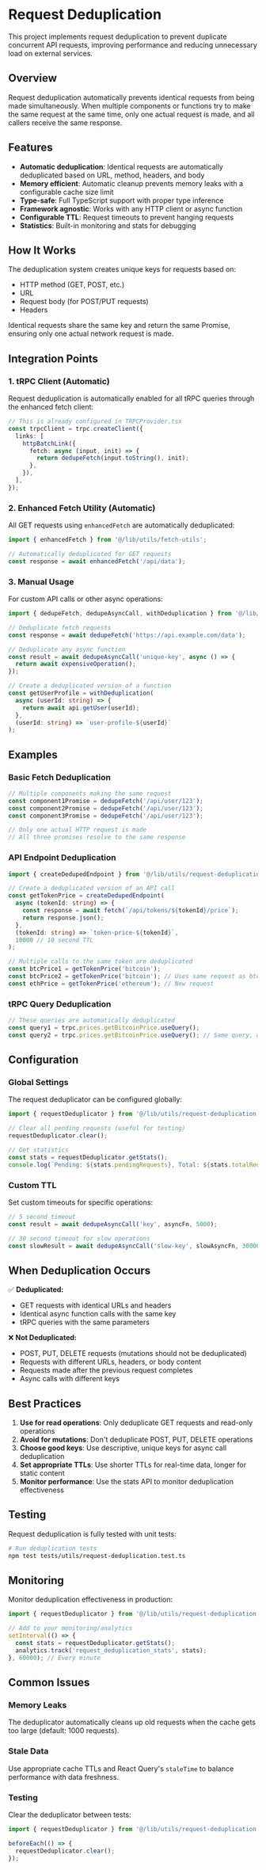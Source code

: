 # Request Deduplication

This project implements request deduplication to prevent duplicate concurrent API requests, improving performance and reducing unnecessary load on external services.

## Overview

Request deduplication automatically prevents identical requests from being made simultaneously. When multiple components or functions try to make the same request at the same time, only one actual request is made, and all callers receive the same response.

## Features

- **Automatic deduplication**: Identical requests are automatically deduplicated based on URL, method, headers, and body
- **Memory efficient**: Automatic cleanup prevents memory leaks with a configurable cache size limit
- **Type-safe**: Full TypeScript support with proper type inference
- **Framework agnostic**: Works with any HTTP client or async function
- **Configurable TTL**: Request timeouts to prevent hanging requests
- **Statistics**: Built-in monitoring and stats for debugging

## How It Works

The deduplication system creates unique keys for requests based on:
- HTTP method (GET, POST, etc.)
- URL
- Request body (for POST/PUT requests)
- Headers

Identical requests share the same key and return the same Promise, ensuring only one actual network request is made.

## Integration Points

### 1. tRPC Client (Automatic)

Request deduplication is automatically enabled for all tRPC queries through the enhanced fetch client:

```typescript
// This is already configured in TRPCProvider.tsx
const trpcClient = trpc.createClient({
  links: [
    httpBatchLink({
      fetch: async (input, init) => {
        return dedupeFetch(input.toString(), init);
      },
    }),
  ],
});
```

### 2. Enhanced Fetch Utility (Automatic)

All GET requests using `enhancedFetch` are automatically deduplicated:

```typescript
import { enhancedFetch } from '@/lib/utils/fetch-utils';

// Automatically deduplicated for GET requests
const response = await enhancedFetch('/api/data');
```

### 3. Manual Usage

For custom API calls or other async operations:

```typescript
import { dedupeFetch, dedupeAsyncCall, withDeduplication } from '@/lib/utils/request-deduplication';

// Deduplicate fetch requests
const response = await dedupeFetch('https://api.example.com/data');

// Deduplicate any async function
const result = await dedupeAsyncCall('unique-key', async () => {
  return await expensiveOperation();
});

// Create a deduplicated version of a function
const getUserProfile = withDeduplication(
  async (userId: string) => {
    return await api.getUser(userId);
  },
  (userId: string) => `user-profile-${userId}`
);
```

## Examples

### Basic Fetch Deduplication

```typescript
// Multiple components making the same request
const component1Promise = dedupeFetch('/api/user/123');
const component2Promise = dedupeFetch('/api/user/123');
const component3Promise = dedupeFetch('/api/user/123');

// Only one actual HTTP request is made
// All three promises resolve to the same response
```

### API Endpoint Deduplication

```typescript
import { createDedupedEndpoint } from '@/lib/utils/request-deduplication';

// Create a deduplicated version of an API call
const getTokenPrice = createDedupedEndpoint(
  async (tokenId: string) => {
    const response = await fetch(`/api/tokens/${tokenId}/price`);
    return response.json();
  },
  (tokenId: string) => `token-price-${tokenId}`,
  10000 // 10 second TTL
);

// Multiple calls to the same token are deduplicated
const btcPrice1 = getTokenPrice('bitcoin');
const btcPrice2 = getTokenPrice('bitcoin'); // Uses same request as btcPrice1
const ethPrice = getTokenPrice('ethereum'); // New request
```

### tRPC Query Deduplication

```typescript
// These queries are automatically deduplicated
const query1 = trpc.prices.getBitcoinPrice.useQuery();
const query2 = trpc.prices.getBitcoinPrice.useQuery(); // Same query, deduplicated
```

## Configuration

### Global Settings

The request deduplicator can be configured globally:

```typescript
import { requestDeduplicator } from '@/lib/utils/request-deduplication';

// Clear all pending requests (useful for testing)
requestDeduplicator.clear();

// Get statistics
const stats = requestDeduplicator.getStats();
console.log(`Pending: ${stats.pendingRequests}, Total: ${stats.totalRequests}`);
```

### Custom TTL

Set custom timeouts for specific operations:

```typescript
// 5 second timeout
const result = await dedupeAsyncCall('key', asyncFn, 5000);

// 30 second timeout for slow operations
const slowResult = await dedupeAsyncCall('slow-key', slowAsyncFn, 30000);
```

## When Deduplication Occurs

✅ **Deduplicated:**
- GET requests with identical URLs and headers
- Identical async function calls with the same key
- tRPC queries with the same parameters

❌ **Not Deduplicated:**
- POST, PUT, DELETE requests (mutations should not be deduplicated)
- Requests with different URLs, headers, or body content
- Requests made after the previous request completes
- Async calls with different keys

## Best Practices

1. **Use for read operations**: Only deduplicate GET requests and read-only operations
2. **Avoid for mutations**: Don't deduplicate POST, PUT, DELETE operations
3. **Choose good keys**: Use descriptive, unique keys for async call deduplication
4. **Set appropriate TTLs**: Use shorter TTLs for real-time data, longer for static content
5. **Monitor performance**: Use the stats API to monitor deduplication effectiveness

## Testing

Request deduplication is fully tested with unit tests:

```bash
# Run deduplication tests
npm test tests/utils/request-deduplication.test.ts
```

## Monitoring

Monitor deduplication effectiveness in production:

```typescript
import { requestDeduplicator } from '@/lib/utils/request-deduplication';

// Add to your monitoring/analytics
setInterval(() => {
  const stats = requestDeduplicator.getStats();
  analytics.track('request_deduplication_stats', stats);
}, 60000); // Every minute
```

## Common Issues

### Memory Leaks
The deduplicator automatically cleans up old requests when the cache gets too large (default: 1000 requests).

### Stale Data
Use appropriate cache TTLs and React Query's `staleTime` to balance performance with data freshness.

### Testing
Clear the deduplicator between tests:

```typescript
import { requestDeduplicator } from '@/lib/utils/request-deduplication';

beforeEach(() => {
  requestDeduplicator.clear();
});
```